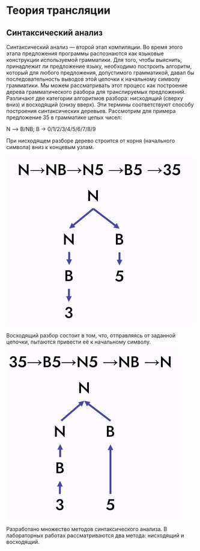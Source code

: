 # Теория трансляции
## Синтаксический анализ


Синтаксический анализ — второй этап компиляции. Во время этого этапа предложения программы распознаются как языковые конструкции используемой грамматики. Для того, чтобы выяснить, принадлежит ли предложение языку, необходимо построить алгоритм, который для любого предложения, допустимого грамматикой, давал бы последовательность выводов этой цепочки к начальному символу грамматики. Мы можем рассматривать этот процесс как построение дерева грамматического разбора для транслируемых предложений. Различают две категории алгоритмов разбора: нисходящий (сверху вниз) и восходящий (снизу вверх). Эти термины соответствуют способу построения синтаксических деревьев. Рассмотрим для примера предложение 35 в грамматике целых чисел:

N —> В/NВ;   В -> 0/1/2/3/4/5/6/7/8/9

При нисходящем разборе дерево строится от корня (начального символа) вниз к концевым узлам.

![](https://raw.githubusercontent.com/s-lana-nev/CW_MT_files/refs/heads/main/ТТСА1.PNG)

Восходящий разбор состоит в том, что, отправляясь от заданной цепочки, пытаются привести её к начальному символу.

![](https://raw.githubusercontent.com/s-lana-nev/CW_MT_files/refs/heads/main/ТТСА2.PNG)

Разработано множество методов синтаксического анализа. В лабораторных работах рассматриваются два метода: нисходящий и восходящий.




